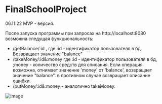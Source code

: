 # FinalSchoolProject

06.11.22 MVP - версия.

После запуска программы при запросах на http://localhost:8080 возможна следущая функциональность:
 - /getBalance/:id , где :id - идентификатор пользователя в бд. Возвращает значение "balance" 
 - /takeMoney/:id&:money где :id - идентификатор пользователя в бд, ;money - количество средств для списания. Если операция возможна, 
 отнимает значение 'money' от 'balance', возвращает значение "balance". в противном случае возвращает описание ошибки.
 - /putMoney/:id&:money - аналогично takeMoney.
 
 
![image](https://user-images.githubusercontent.com/75555989/200172333-9802b769-93e3-458a-bb7c-6e58ef10e9fc.png)


